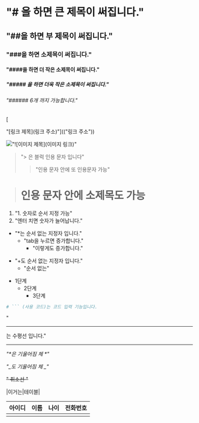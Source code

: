 # "# 을 하면 큰 제목이 써집니다."

## "##을 하면 부 제목이 써집니다."

### "###을 하면 소제목이 써집니다."

#### "####을 하면 더 작은 소제목이 써집니다."

##### "##### 을 하면 더욱 작은 소제목이 써집니다."

###### "###### 6개 까지 가능합니다."

[

"[링크 제목](링크 주소)"](("링크 주소"))

!["![이미지 제목](이미지 링크)"]()





> "> 은 블럭 인용 문자 입니다"
>
> > "인용 문자 안에 또 인용문자 가능"

> # 인용 문자 안에 소제목도 가능





1. "1. 숫자로 순서 지정 가능"
2.  "엔터 치면 숫자가 늘어납니다."



* "*는 순서 없는 지정자 입니다."
  *  "tab을 누르면 증가합니다."
       *  "이렇게도 증가합니다."



+ "+도 순서 없는 지정자 입니다."
  + "순서 없는"



* 1단계
  - 2단계
    * 3단계





``` python
# ``` (사용 코드)는 코드 입력 기능입니다.
```



"<hr/>는 수평선 입니다."

<hr/>

*"\*은 기울어짐 체 \*"*

_"\_도 기울어짐 체 \_"_

~~" 취소선 "~~



\|이거는\|테이블\|

| 아이디 | 이름 | 나이 | 전화번호 |
| ------ | ---- | ---- | -------- |
|        |      |      |          |



